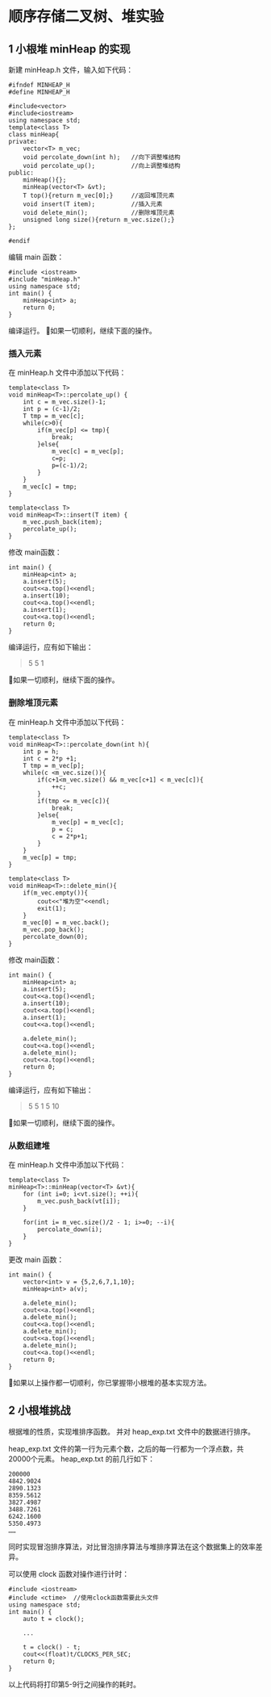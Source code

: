 # 顺序存储二叉树、堆实验

## 1 小根堆 minHeap 的实现

新建 minHeap.h 文件，输入如下代码：

```c++{class="line-numbers"}
#ifndef MINHEAP_H
#define MINHEAP_H

#include<vector>
#include<iostream>
using namespace std;
template<class T>
class minHeap{
private:
    vector<T> m_vec;
    void percolate_down(int h);   //向下调整堆结构
    void percolate_up();          //向上调整堆结构
public:
    minHeap(){};
    minHeap(vector<T> &vt);
    T top(){return m_vec[0];}     //返回堆顶元素
    void insert(T item);          //插入元素
    void delete_min();            //删除堆顶元素
    unsigned long size(){return m_vec.size();}
};

#endif
```

编辑 main 函数：

```c++{class="line-numbers"}
#include <iostream>
#include "minHeap.h"
using namespace std;
int main() {
    minHeap<int> a;
    return 0;
}
```

编译运行。
🥳如果一切顺利，继续下面的操作。

### 插入元素

在 minHeap.h 文件中添加以下代码：

```c++{class="line-numbers"}
template<class T>
void minHeap<T>::percolate_up() {
    int c = m_vec.size()-1;
    int p = (c-1)/2;
    T tmp = m_vec[c];
    while(c>0){
        if(m_vec[p] <= tmp){
            break;
        }else{
            m_vec[c] = m_vec[p];
            c=p;
            p=(c-1)/2;
        }
    }
    m_vec[c] = tmp;
}

template<class T>
void minHeap<T>::insert(T item) {
    m_vec.push_back(item);
    percolate_up();
}
```

修改 main函数：

```c++{class="line-numbers"}
int main() {
    minHeap<int> a;
    a.insert(5);
    cout<<a.top()<<endl;
    a.insert(10);
    cout<<a.top()<<endl;
    a.insert(1);
    cout<<a.top()<<endl;
    return 0;
}
```

编译运行，应有如下输出：
>5
5
1

🥳如果一切顺利，继续下面的操作。

### 删除堆顶元素

在 minHeap.h 文件中添加以下代码：

```c++{class="line-numbers"}
template<class T>
void minHeap<T>::percolate_down(int h){
    int p = h;
    int c = 2*p +1;
    T tmp = m_vec[p];
    while(c <m_vec.size()){
        if(c+1<m_vec.size() && m_vec[c+1] < m_vec[c]){
            ++c;
        }
        if(tmp <= m_vec[c]){
            break;
        }else{
            m_vec[p] = m_vec[c];
            p = c;
            c = 2*p+1;
        }
    }
    m_vec[p] = tmp;
}

template<class T>
void minHeap<T>::delete_min(){
    if(m_vec.empty()){
        cout<<"堆为空"<<endl;
        exit(1);
    }
    m_vec[0] = m_vec.back();
    m_vec.pop_back();
    percolate_down(0);
}
```

修改 main函数：

```c++{class="line-numbers"}
int main() {
    minHeap<int> a;
    a.insert(5);
    cout<<a.top()<<endl;
    a.insert(10);
    cout<<a.top()<<endl;
    a.insert(1);
    cout<<a.top()<<endl;
    
    a.delete_min();
    cout<<a.top()<<endl;
    a.delete_min();
    cout<<a.top()<<endl;
    return 0;
}
```

编译运行，应有如下输出：
>5
5
1
5
10

🥳如果一切顺利，继续下面的操作。

### 从数组建堆

在 minHeap.h 文件中添加以下代码：

```c++{class="line-numbers"}
template<class T>
minHeap<T>::minHeap(vector<T> &vt){
    for (int i=0; i<vt.size(); ++i){
        m_vec.push_back(vt[i]);
    }
    
    for(int i= m_vec.size()/2 - 1; i>=0; --i){
        percolate_down(i);
    }
}
```

更改 main 函数：

```c++{class="line-numbers"}
int main() {
    vector<int> v = {5,2,6,7,1,10};
    minHeap<int> a(v);
    
    a.delete_min();
    cout<<a.top()<<endl;
    a.delete_min();
    cout<<a.top()<<endl;
    a.delete_min();
    cout<<a.top()<<endl;
    a.delete_min();
    cout<<a.top()<<endl;
    return 0;
}
```

🥳如果以上操作都一切顺利，你已掌握带小根堆的基本实现方法。

## 2 小根堆挑战

根据堆的性质，实现堆排序函数。
并对 heap_exp.txt 文件中的数据进行排序。

heap_exp.txt 文件的第一行为元素个数，之后的每一行都为一个浮点数，共20000个元素。
heap_exp.txt 的前几行如下：

```{class="line-numbers"}
200000
4842.9024
2890.1323
8359.5612
3827.4987
3488.7261
6242.1600
5350.4973
……
```

同时实现冒泡排序算法，对比冒泡排序算法与堆排序算法在这个数据集上的效率差异。

可以使用 clock 函数对操作进行计时：

```c++{class="line-numbers"}
#include <iostream>
#include <ctime>  //使用clock函数需要此头文件
using namespace std;
int main() {
    auto t = clock();
    
    ...

    t = clock() - t;
    cout<<(float)t/CLOCKS_PER_SEC;
    return 0;
}
```

以上代码将打印第5-9行之间操作的耗时。
